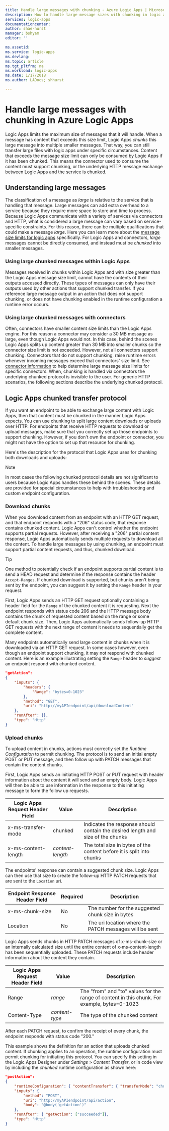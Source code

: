 ```yaml
---
title: Handle large messages with chunking - Azure Logic Apps | Microsoft Docs
description: How to handle large message sizes with chunking in logic apps.
services: logic-apps
documentationcenter:
author: shae-hurst
manager: bshyam
editor: ''

ms.assetid:
ms.service: logic-apps
ms.devlang:
ms.topic: article
ms.tgt_pltfrm: na
ms.workload: logic-apps
ms.date: 1/17/2018
ms.author: LADocs; shhurst

---
```


# Handle large messages with chunking in Azure Logic Apps

Logic Apps limits the maximum size of messages that it will handle. When a message has content that exceeds this size limit, Logic Apps *chunks* this large message into multiple smaller messages. That way, you can still transfer large files with logic apps under specific circumstances. Content that exceeds the message size limit can only be consumed by Logic Apps if it has been chunked. This means the connector used to consume the content must support chunking, or the underlying HTTP message exchange between Logic Apps and the service is chunked.

## Understanding large messages

The classification of a message as *large* is relative to the service that is handling that message. Large messages can add extra overhead to a service because they require more space to store and time to process. Because Logic Apps communicate with a variety of services via connectors and HTTP, what is considered a large message can vary based on service-specific constraints. For this reason, there can be multiple qualifications that could make a message *large*. Here you can learn more about the [message size limits for logic apps](../logic-apps/logic-apps-limits-and-config.md) specifically. For Logic Apps and connectors, *large* messages cannot be directly consumed, and instead must be *chunked* into smaller messages.

### Using large chunked messages within Logic Apps

Messages received in chunks within Logic Apps and with size greater than the Logic Apps message size limit, cannot have the contents of their outputs accessed directly. These types of messages can only have their outputs used by other actions that support chunked transfer. If you reference large message output in an action that does not support chunking, or does not have chunking enabled in the runtime configuration a runtime error occurs.

### Using large chunked messages with connectors

Often, connectors have smaller content size limits than the Logic Apps engine. For this reason a connector may consider a 30 MB message as large, even though Logic Apps would not. In this case, behind the scenes Logic Apps splits up content greater than 30 MB into smaller chunks so the connector size limit is not exceeded. However, not all connectors support chunking. Connectors that do not support chunking, raise runtime errors whenever incoming messages exceed that connectors' size limit. See [connector information](../connectors/apis-list.md) to help determine large message size limits for specific connectors. When, chunking is handled via connectors the underlying chunked protocol is invisible to the user. For generic HTTP scenarios, the following sections describe the underlying chunked protocol.

## Logic Apps chunked transfer protocol

If you want an endpoint to be able to exchange large content with Logic Apps, then that content must be chunked in the manner Logic Apps expects. You can use chunking to split large content downloads or uploads over HTTP. For endpoints that receive HTTP requests to download or upload messages, make sure that you correctly set up those endpoints to support chunking. However, if you don't own the endpoint or connector, you might not have the option to set up that resource for chunking.

Here's the description for the protocol that Logic Apps uses for chunking both downloads and uploads:

> [!NOTE]
> In most cases the following chunked protocol details are not significant to users because Logic Apps handles these behind the scenes.
> These details are provided for special circumstances to help with troubleshooting and custom endpoint configuration.

### Download chunks

When you download content from an endpoint with an HTTP GET request, and that endpoint responds with a "206" status code, that response contains chunked content. Logic Apps can't control whether the endpoint supports partial requests. However, after receiving a "206" partial content response, Logic Apps automatically sends multiple requests to download all the content. To handle large messages by using chunking, an endpoint must support partial content requests, and thus, chunked download.

> [!TIP]
> One method to potentially check if an endpoint supports partial content is to send a HEAD request and determine if the response contains the header `Accept-Ranges`.
> If chunked download is supported, but chunks aren't being sent by the endpoint, you can suggest it by setting the `Range` header in your request.

First, Logic Apps sends an HTTP GET request optionally containing a header field for the `Range` of the chunked content it is requesting. Next the endpoint responds with status code 206 and the HTTP message body contains the chunk of requested content based on the range or some default chunk size. Then, Logic Apps automatically sends follow-up HTTP GET requests with the next range of content it needs to sequentially get the complete content.

Many endpoints automatically send large content in chunks when it is downloaded via an HTTP GET request. In some cases however, even though an endpoint support chunking, it may not respond with chunked content. Here is an example illustrating setting the `Range` header to *suggest* an endpoint respond with chunked content.

```json
"getAction":
{
    "inputs": {
        "headers": {
            "Range": "bytes=0-1023"
        },
        "method": "GET",
        "uri": "http://myAPIendpoint/api/downloadContent"
    },
    "runAfter": {},
    "type": "Http"
}
```
### Upload chunks

To upload content in chunks, actions must correctly set the *Runtime Configuration* to permit chunking. The protocol is to send an initial empty POST or PUT message, and then follow up with PATCH messages that contain the content chunks.

First, Logic Apps sends an initiating HTTP POST or PUT request with header information about the content it will send and an empty body. Logic Apps will then be able to use information in the response to this initiating message to form the follow up requests.

| Logic Apps Request Header Field | Value | Description |
| ------------------------------- | ----- | ----------- |
| x-ms-transfer-mode | chunked | Indicates the response should contain the desired length and size of the chunks |
| x-ms-content-length | *content-length* | The total size in bytes of the content before it is split into chunks |

The endpoints' response can contain a suggested chunk size. Logic Apps can then use that size to create the follow-up HTTP PATCH requests that are sent to the `Location` uri.

| Endpoint Response Header Field | Required | Description |
| ------------------------------ | -------- | ----------- |
| x-ms-chunk-size | No | The number for the suggested chunk size in bytes |
| Location | No | The uri location where the PATCH messages will be sent |

Logic Apps sends chunks in HTTP PATCH messages of x-ms-chunk-size or an internally calculated size until the entire content of x-ms-content-length has been sequentially uploaded. These PATCH requests include header information about the content they contain.

| Logic Apps Request Header Field | Value | Description |
| ------------------------------- | ----- | ----------- |
| Range |  *range* | The "from" and "to" values for the range of content in this chunk. For example, bytes=0-1023 |
| Content-Type |  *content-type* | The type of the chunked content |

After each PATCH request, to confirm the receipt of every chunk, the endpoint responds with status code "200."

This example shows the definition for an action that uploads chunked content. If chunking applies to an operation, the runtime configuration must permit chunking for initiating this protocol. You can specify this setting in the Logic Apps Designer under *Settings* > *Content Transfer*, or in code view by including the *chunked* runtime configuration as shown here:

```json
"postAction":
{
    "runtimeConfiguration": { "contentTransfer": { "transferMode": "chunked"}},
    "inputs": {
        "method": "POST",
        "uri": "http://myAPIendpoint/api/action",
        "body": "@body('getAction')"
    },
    "runAfter": { "getAction": ["succeeded"]},
    "type": "Http"
}
```